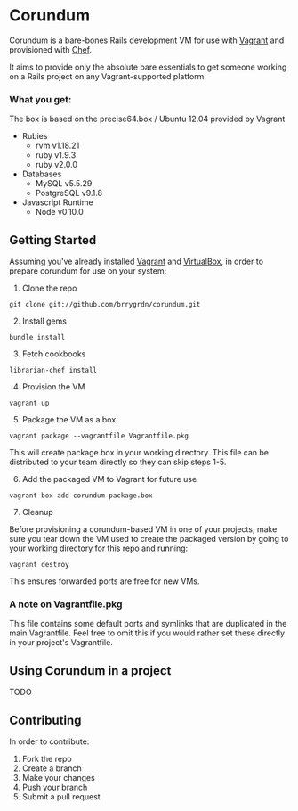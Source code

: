 # Corundum

Corundum is a bare-bones Rails development VM for use with [Vagrant](http://vagrantup.com) and provisioned with [Chef](http://docs-v1.vagrantup.com/v1/docs/provisioners/chef_solo.html).

It aims to provide only the absolute bare essentials to get someone working on a Rails project on any Vagrant-supported platform.

### What you get:

The box is based on the precise64.box / Ubuntu 12.04 provided by Vagrant

- Rubies
  - rvm v1.18.21
  - ruby v1.9.3
  - ruby v2.0.0
- Databases 
  - MySQL v5.5.29
  - PostgreSQL v9.1.8
- Javascript Runtime
  - Node v0.10.0

## Getting Started

Assuming you've already installed [Vagrant](http://downloads.vagrantup.com) 
and [VirtualBox](https://www.virtualbox.org/wiki/Downloads), 
in order to prepare corundum for use on your system:

1. Clone the repo

  ```
  git clone git://github.com/brrygrdn/corundum.git
  ```

2. Install gems

  ```
  bundle install
  ```
  
3. Fetch cookbooks

  ```
  librarian-chef install
  ```
    
4. Provision the VM

  ```
  vagrant up
  ```

5. Package the VM as a box

  ```
  vagrant package --vagrantfile Vagrantfile.pkg
  ```

  This will create package.box in your working directory. This file can be distributed to your team directly
  so they can skip steps 1-5.
  
6. Add the packaged VM to Vagrant for future use

  ```
  vagrant box add corundum package.box
  ```
    
7. Cleanup

  Before provisioning a corundum-based VM in one of your projects, make sure you tear down the VM used
  to create the packaged version by going to your working directory for this repo and running:
  
  ```
  vagrant destroy
  ```
    
  This ensures forwarded ports are free for new VMs.

### A note on Vagrantfile.pkg

This file contains some default ports and symlinks that are duplicated in the main Vagrantfile. 
Feel free to omit this if you would rather set these directly in your project's Vagrantfile.

## Using Corundum in a project

TODO

## Contributing

In order to contribute:

1. Fork the repo
2. Create a branch
3. Make your changes
4. Push your branch
5. Submit a pull request
